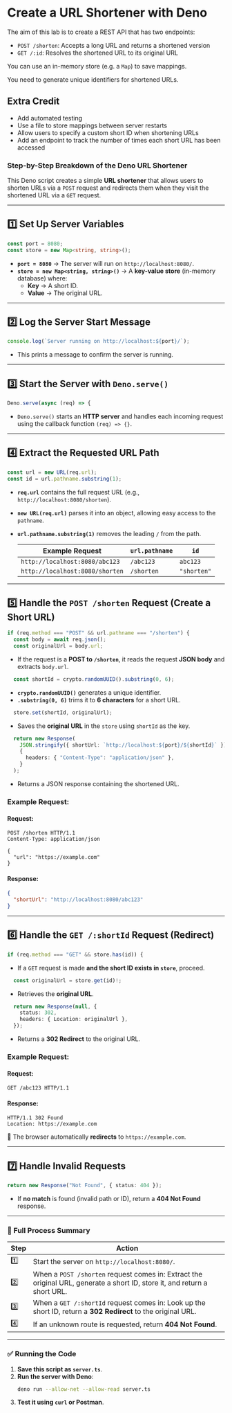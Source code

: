 # Create a URL Shortener with Deno

The aim of this lab is to create a REST API that has two endpoints:
- `POST /shorten`: Accepts a long URL and returns a shortened version
- `GET /:id`: Resolves the shortened URL to its original URL

You can use an in-memory store (e.g. a `Map`) to save mappings.

You need to generate unique identifiers for shortened URLs.


## Extra Credit
- Add automated testing
- Use a file to store mappings between server restarts
- Allow users to specify a custom short ID when shortening URLs
- Add an endpoint to track the number of times each short URL has been accessed



### **Step-by-Step Breakdown of the Deno URL Shortener**

This Deno script creates a simple **URL shortener** that allows users to shorten URLs via a `POST` request and redirects them when they visit the shortened URL via a `GET` request.

---

## **1️⃣ Set Up Server Variables**
```ts
const port = 8080;
const store = new Map<string, string>();
```
- **`port = 8080`** → The server will run on `http://localhost:8080/`.
- **`store = new Map<string, string>()`** → A **key-value store** (in-memory database) where:
  - **Key** → A short ID.
  - **Value** → The original URL.

---

## **2️⃣ Log the Server Start Message**
```ts
console.log(`Server running on http://localhost:${port}/`);
```
- This prints a message to confirm the server is running.

---

## **3️⃣ Start the Server with `Deno.serve()`**
```ts
Deno.serve(async (req) => {
```
- `Deno.serve()` starts an **HTTP server** and handles each incoming request using the callback function `(req) => {}`.

---

## **4️⃣ Extract the Requested URL Path**
```ts
const url = new URL(req.url);
const id = url.pathname.substring(1);
```
- **`req.url`** contains the full request URL (e.g., `http://localhost:8080/shorten`).
- **`new URL(req.url)`** parses it into an object, allowing easy access to the `pathname`.
- **`url.pathname.substring(1)`** removes the leading `/` from the path.

  | Example Request | `url.pathname` | `id` |
  |---------------|--------------|------|
  | `http://localhost:8080/abc123` | `/abc123` | `abc123` |
  | `http://localhost:8080/shorten` | `/shorten` | `"shorten"` |

---

## **5️⃣ Handle the `POST /shorten` Request (Create a Short URL)**
```ts
if (req.method === "POST" && url.pathname === "/shorten") {
  const body = await req.json();
  const originalUrl = body.url;
```
- If the request is a **POST to `/shorten`**, it reads the request **JSON body** and extracts `body.url`.

```ts
  const shortId = crypto.randomUUID().substring(0, 6);
```
- **`crypto.randomUUID()`** generates a unique identifier.
- **`.substring(0, 6)`** trims it to **6 characters** for a short URL.

```ts
  store.set(shortId, originalUrl);
```
- Saves the **original URL** in the `store` using `shortId` as the key.

```ts
  return new Response(
    JSON.stringify({ shortUrl: `http://localhost:${port}/${shortId}` }),
    {
      headers: { "Content-Type": "application/json" },
    }
  );
```
- Returns a JSON response containing the shortened URL.

### **Example Request:**
#### Request:
```http
POST /shorten HTTP/1.1
Content-Type: application/json

{
  "url": "https://example.com"
}
```
#### Response:
```json
{
  "shortUrl": "http://localhost:8080/abc123"
}
```

---

## **6️⃣ Handle the `GET /:shortId` Request (Redirect)**
```ts
if (req.method === "GET" && store.has(id)) {
```
- If a `GET` request is made **and the short ID exists in `store`**, proceed.

```ts
  const originalUrl = store.get(id)!;
```
- Retrieves the **original URL**.

```ts
  return new Response(null, {
    status: 302,
    headers: { Location: originalUrl },
  });
```
- Returns a **302 Redirect** to the original URL.

### **Example Request:**
#### Request:
```http
GET /abc123 HTTP/1.1
```
#### Response:
```http
HTTP/1.1 302 Found
Location: https://example.com
```
📌 The browser automatically **redirects** to `https://example.com`.

---

## **7️⃣ Handle Invalid Requests**
```ts
return new Response("Not Found", { status: 404 });
```
- If **no match** is found (invalid path or ID), return a **404 Not Found** response.

---

### **🚀 Full Process Summary**
| Step | Action |
|------|--------|
| 1️⃣ | Start the server on `http://localhost:8080/`. |
| 2️⃣ | When a `POST /shorten` request comes in: Extract the original URL, generate a short ID, store it, and return a short URL. |
| 3️⃣ | When a `GET /:shortId` request comes in: Look up the short ID, return a **302 Redirect** to the original URL. |
| 4️⃣ | If an unknown route is requested, return **404 Not Found**. |

---

### **✅ Running the Code**
1. **Save this script as `server.ts`**.
2. **Run the server with Deno**:
   ```sh
   deno run --allow-net --allow-read server.ts
   ```
3. **Test it using `curl` or Postman**.

